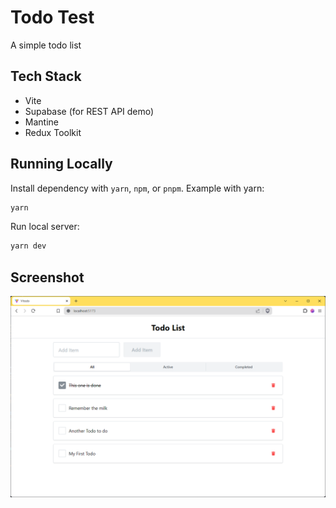 # Todo Test

A simple todo list

## Tech Stack

- Vite
- Supabase (for REST API demo)
- Mantine
- Redux Toolkit

## Running Locally

Install dependency with `yarn`, `npm`, or `pnpm`. Example with yarn:

```sh
yarn
```

Run local server:

```sh
yarn dev
```

## Screenshot

![Vitodo Screenshot](public/screenshot.png)
